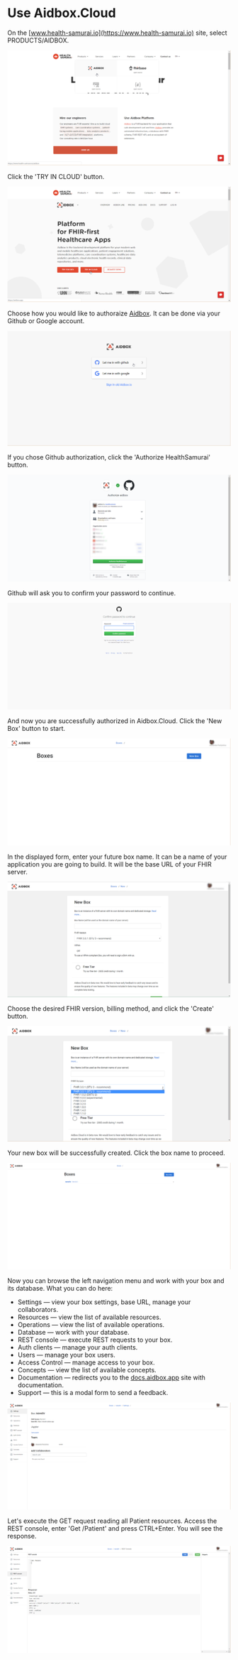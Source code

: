 # Use Aidbox.Cloud

On the [www.health-samurai.io](https://www.health-samurai.io) site, select PRODUCTS/AIDBOX.

![](../.gitbook/assets/scr-2019-02-26_18-15-37.png)

Click the 'TRY IN CLOUD' button.

![](../.gitbook/assets/scr-2019-02-26_18-15-46.png)

Choose how you would like to authoraize [Aidbox](https://www.health-samurai.io/aidbox). It can be done via your Github or Google account.

![](../.gitbook/assets/scr-2019-02-26_18-17-38.png)

If you chose Github authorization, click the 'Authorize HealthSamurai' button.

![](../.gitbook/assets/scr-2018-10-11_10-50-33.png)

Github will ask you to confirm your password to continue.

![](../.gitbook/assets/scr-2018-10-11_10-51-32.png)

And now you are successfully authorized in Aidbox.Cloud. Click the 'New Box' button to start.

![](../.gitbook/assets/scr-2018-10-11_10-51-55.png)

In the displayed form, enter your future box name. It can be a name of your application you are going to build. It will be the base URL of your FHIR server.

![](../.gitbook/assets/scr-2019-02-26_18-29-25.png)

Choose the desired FHIR version, billing method, and click the 'Create' button.

![](../.gitbook/assets/scr-2019-02-26_18-18-49.png)

Your new box will be successfully created. Click the box name to proceed.

![](../.gitbook/assets/scr-2018-10-11_10-54-04.png)

Now you can browse the left navigation menu and work with your box and its database. What you can do here: 

* Settings — view your box settings, base URL, manage your collaborators.
* Resources — view the list of available resources.
* Operations — view the list of available operations.
* Database — work with your database.
* REST console — execute REST requests to your box.
* Auth clients — manage your auth clients.
* Users — manage your box users.
* Access Control — manage access to your box.
* Concepts — view the list of available concepts.
* Documentation — redirects you to the [docs.aidbox.app](https://docs.aidbox.app) site with documentation.
* Support — this is a modal form to send a feedback.

![](../.gitbook/assets/scr-2018-10-11_10-54-09.png)

Let's execute the GET request reading all Patient resources. Access the REST console, enter 'Get /Patient' and press CTRL+Enter. You will see the response.

![](../.gitbook/assets/scr-2018-10-11_10-55-15.png)

